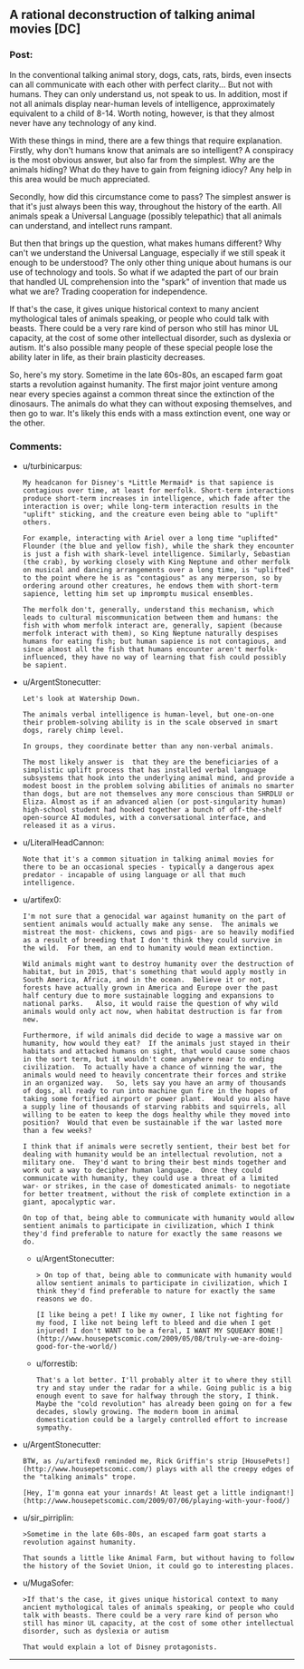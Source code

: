 ## A rational deconstruction of talking animal movies [DC]

### Post:

In the conventional talking animal story, dogs, cats, rats, birds, even insects can all communicate with each other with perfect clarity... But not with humans. They can only understand us, not speak to us. In addition, most if not all animals display near-human levels of intelligence, approximately equivalent to a child of 8-14. Worth noting, however, is that they almost never have any technology of any kind.

With these things in mind, there are a few things that require explanation. Firstly, why don't humans know that animals are so intelligent? A conspiracy is the most obvious answer, but also far from the simplest. Why are the animals hiding? What do they have to gain from feigning idiocy? Any help in this area would be much appreciated.

Secondly, how did this circumstance come to pass? The simplest answer is that it's just always been this way, throughout the history of the earth. All animals speak a Universal Language (possibly telepathic) that all animals can understand, and intellect runs rampant.

But then that brings up the question, what makes humans different? Why can't we understand the Universal Language, especially if we still speak it enough to be understood? The only other thing unique about humans is our use of technology and tools. So what if we adapted the part of our brain that handled UL comprehension into the "spark" of invention that made us what we are? Trading cooperation for independence.

If that's the case, it gives unique historical context to many ancient mythological tales of animals speaking, or people who could talk with beasts. There could be a very rare kind of person who still has minor UL capacity, at the cost of some other intellectual disorder, such as dyslexia or autism. It's also possible many people of these special people lose the ability later in life, as their brain plasticity decreases.

So, here's my story. Sometime in the late 60s-80s, an escaped farm goat starts a revolution against humanity. The first major joint venture among near every species against a common threat since the extinction of the dinosaurs. The animals do what they can without exposing themselves, and then go to war. It's likely this ends with a mass extinction event, one way or the other.

### Comments:

- u/turbinicarpus:
  ```
  My headcanon for Disney's *Little Mermaid* is that sapience is contagious over time, at least for merfolk. Short-term interactions produce short-term increases in intelligence, which fade after the interaction is over; while long-term interaction results in the "uplift" sticking, and the creature even being able to "uplift" others.

  For example, interacting with Ariel over a long time "uplifted" Flounder (the blue and yellow fish), while the shark they encounter is just a fish with shark-level intelligence. Similarly, Sebastian (the crab), by working closely with King Neptune and other merfolk on musical and dancing arrangements over a long time, is "uplifted" to the point where he is as "contagious" as any merperson, so by ordering around other creatures, he endows them with short-term sapience, letting him set up impromptu musical ensembles.

  The merfolk don't, generally, understand this mechanism, which  leads to cultural miscommunication between them and humans: the fish with whom merfolk interact are, generally, sapient (because merfolk interact with them), so King Neptune naturally despises humans for eating fish; but human sapience is not contagious, and since almost all the fish that humans encounter aren't merfolk-influenced, they have no way of learning that fish could possibly be sapient.
  ```

- u/ArgentStonecutter:
  ```
  Let's look at Watership Down.

  The animals verbal intelligence is human-level, but one-on-one their problem-solving ability is in the scale observed in smart dogs, rarely chimp level.

  In groups, they coordinate better than any non-verbal animals.

  The most likely answer is  that they are the beneficiaries of a simplistic uplift process that has installed verbal language subsystems that hook into the underlying animal mind, and provide a modest boost in the problem solving abilities of animals no smarter than dogs, but are not themselves any more conscious than SHRDLU or Eliza. Almost as if an advanced alien (or post-singularity human) high-school student had hooked together a bunch of off-the-shelf open-source AI modules, with a conversational interface, and released it as a virus.
  ```

- u/LiteralHeadCannon:
  ```
  Note that it's a common situation in talking animal movies for there to be an occasional species - typically a dangerous apex predator - incapable of using language or all that much intelligence.
  ```

- u/artifex0:
  ```
  I'm not sure that a genocidal war against humanity on the part of sentient animals would actually make any sense.  The animals we mistreat the most- chickens, cows and pigs- are so heavily modified as a result of breeding that I don't think they could survive in the wild.  For them, an end to humanity would mean extinction.

  Wild animals might want to destroy humanity over the destruction of habitat, but in 2015, that's something that would apply mostly in South America, Africa, and in the ocean.  Believe it or not, forests have actually grown in America and Europe over the past half century due to more sustainable logging and expansions to national parks.   Also, it would raise the question of why wild animals would only act now, when habitat destruction is far from new.

  Furthermore, if wild animals did decide to wage a massive war on humanity, how would they eat?  If the animals just stayed in their habitats and attacked humans on sight, that would cause some chaos in the sort term, but it wouldn't come anywhere near to ending civilization.  To actually have a chance of winning the war, the animals would need to heavily concentrate their forces and strike in an organized way.   So, lets say you have an army of thousands of dogs, all ready to run into machine gun fire in the hopes of taking some fortified airport or power plant.  Would you also have a supply line of thousands of starving rabbits and squirrels, all willing to be eaten to keep the dogs healthy while they moved into position?  Would that even be sustainable if the war lasted more than a few weeks?

  I think that if animals were secretly sentient, their best bet for dealing with humanity would be an intellectual revolution, not a military one.  They'd want to bring their best minds together and work out a way to decipher human language.  Once they could communicate with humanity, they could use a threat of a limited war- or strikes, in the case of domesticated animals- to negotiate for better treatment, without the risk of complete extinction in a giant, apocalyptic war.

  On top of that, being able to communicate with humanity would allow sentient animals to participate in civilization, which I think they'd find preferable to nature for exactly the same reasons we do.
  ```

  - u/ArgentStonecutter:
    ```
    > On top of that, being able to communicate with humanity would allow sentient animals to participate in civilization, which I think they'd find preferable to nature for exactly the same reasons we do.

    [I like being a pet! I like my owner, I like not fighting for my food, I like not being left to bleed and die when I get injured! I don't WANT to be a feral, I WANT MY SQUEAKY BONE!](http://www.housepetscomic.com/2009/05/08/truly-we-are-doing-good-for-the-world/)
    ```

  - u/forrestib:
    ```
    That's a lot better. I'll probably alter it to where they still try and stay under the radar for a while. Going public is a big enough event to save for halfway through the story, I think. Maybe the "cold revolution" has already been going on for a few decades, slowly growing. The modern boom in animal domestication could be a largely controlled effort to increase sympathy.
    ```

- u/ArgentStonecutter:
  ```
  BTW, as /u/artifex0 reminded me, Rick Griffin's strip [HousePets!](http://www.housepetscomic.com/) plays with all the creepy edges of the "talking animals" trope.

  [Hey, I'm gonna eat your innards! At least get a little indignant!](http://www.housepetscomic.com/2009/07/06/playing-with-your-food/)
  ```

- u/sir_pirriplin:
  ```
  >Sometime in the late 60s-80s, an escaped farm goat starts a revolution against humanity.

  That sounds a little like Animal Farm, but without having to follow the history of the Soviet Union, it could go to interesting places.
  ```

- u/MugaSofer:
  ```
  >If that's the case, it gives unique historical context to many ancient mythological tales of animals speaking, or people who could talk with beasts. There could be a very rare kind of person who still has minor UL capacity, at the cost of some other intellectual disorder, such as dyslexia or autism

  That would explain a lot of Disney protagonists.
  ```

---


